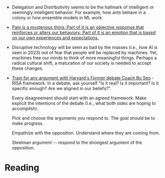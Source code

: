 * Delegation and Distributivity seems to be the hallmark of intelligent or seemingly intelligent behavior. For example, how ants behave in a colony or how ensemble models in ML work.
* [Pain is a mysterious thing. Part of it is an objective response that reinforces or alters our behaviors; Part of it is an emotion that is based on our own experiences and expectations.](https://www.youtube.com/watch?v=hax2be-DlhY)

* Disruptive technology will be seen as bad by the masses (i.e., how AI is seen in 2023) out of fear that people will be replaced by machines. Yet, machines free our minds to think of more meaningful things. Perhaps a radical cultural shift, a maturation of our society is needed to accept these changes.


* [Train for any argument with Harvard's Former debate Coach Bo Seo](https://www.youtube.com/watch?v=_WjUFuW2J0A) - RISA framework. In a debate, ask yourself "Is it real? Is it important? Is it specific enough? Are we aligned in our beliefs?". 
  
  Every disagreement should start with an agreed framework. Make explicit the intentions of the debate (I.e., what both sides are hoping to accomplish).
  
  Pick and choose the arguments you respond to. The goal should be to make progress.
  
  Empathize with the opposition. Understand where they are coming from.
  
  Steelman argument -- respond to the strongest argument of the opposition. 

# Reading 
